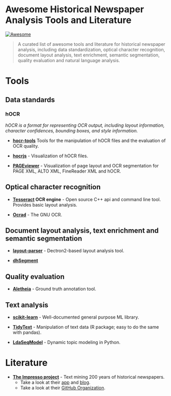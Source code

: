 # Awesome Historical Newspaper Analysis Tools and Literature

[![Awesome](https://cdn.rawgit.com/sindresorhus/awesome/d7305f38d29fed78fa85652e3a63e154dd8e8829/media/badge.svg)](https://github.com/sindresorhus/awesome)

> A curated list of awesome tools and literature for historical newspaper analysis, including data standardization, optical character recognition, document layout analysis, text enrichment, semantic segmentation, quality evaluation and natural language analysis.

# Tools

## Data standards

### hOCR

*hOCR is a format for representing OCR output, including layout information, character confidences, bounding boxes, and style information.*

- **[hocr-tools](https://github.com/ocropus/hocr-tools)** Tools for the manipulation of hOCR files and the evaluation of OCR quality.

- **[hocrjs](https://github.com/kba/hocrjs)** - Visualization of hOCR files.

- **[PAGEviewer](https://www.primaresearch.org/tools/PAGEViewer)** - Visualization of page layout and OCR segmentation for PAGE XML, ALTO XML, FineReader XML and hOCR.

## Optical character recognition

- **[Tesseract](https://github.com/tesseract-ocr/tesseract) OCR engine** - Open source C++ api and command line tool. Provides basic layout analysis.

- **[Ocrad](https://www.gnu.org/software/ocrad/)** - The GNU OCR.

## Document layout analysis, text enrichment and semantic segmentation

- **[layout-parser](https://github.com/Layout-Parser/layout-parser)** - Dectron2-based layout analysis tool.

- **[dhSegment](https://github.com/dhlab-epfl/dhSegment)**

## Quality evaluation

- **[Aletheia](https://www.primaresearch.org/tools/Aletheia)** - Ground truth annotation tool.

## Text analysis

- **[scikit-learn](https://scikit-learn.org/stable/index.html)** - Well-documented general purpose ML library.

- **[TidyText](https://github.com/juliasilge/tidytext)** - Manipulation of text data (R package; easy to do the same with pandas).

- **[LdaSeqModel](https://radimrehurek.com/gensim/models/ldaseqmodel.html)** - Dynamic topic modeling in Python.


# Literature

- **[The Impresso project](https://impresso-project.ch/)** - Text mining 200 years of historical newspapers.
  - Take a look at their [app](https://impresso-project.ch/theapp/about/) and [blog](https://impresso-project.ch/blog/).
  - Take a look at their [GitHub Organization](https://github.com/impresso).
